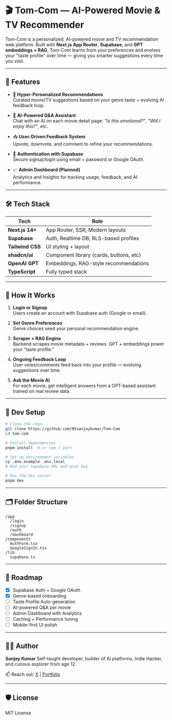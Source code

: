 # 🎬 Tom-Com — AI-Powered Movie & TV Recommender

Tom-Com is a personalized, AI-powered movie and TV recommendation web platform. Built with **Next.js App Router**, **Supabase**, and **GPT embeddings + RAG**, Tom-Com learns from your preferences and evolves your "taste profile" over time — giving you smarter suggestions every time you visit.


---

## 🚀 Features

- 🎯 **Hyper-Personalized Recommendations**  
  Curated movie/TV suggestions based on your genre taste + evolving AI feedback loop.

- 🤖 **AI-Powered Q&A Assistant**  
  Chat with an AI on each movie detail page: _"Is this emotional?"_, _"Will I enjoy this?"_, etc.

- 📥 **User-Driven Feedback System**  
  Upvote, downvote, and comment to refine your recommendations.

- 🔐 **Authentication with Supabase**  
  Secure signup/login using email + password or Google OAuth.

- 📈 **Admin Dashboard (Planned)**  
  Analytics and insights for tracking usage, feedback, and AI performance.

---

## 🛠️ Tech Stack

| Tech             | Role                                    |
|------------------|-----------------------------------------|
| **Next.js 14+**   | App Router, SSR, Modern layouts         |
| **Supabase**      | Auth, Realtime DB, RLS-based profiles   |
| **Tailwind CSS**  | UI styling + layout                     |
| **shadcn/ui**     | Component library (cards, buttons, etc) |
| **OpenAI GPT**    | Embeddings, RAG-style recommendations   |
| **TypeScript**    | Fully typed stack                       |

---

## 🧠 How It Works

1. **Login or Signup**  
   Users create an account with Supabase auth (Google or email).

2. **Set Genre Preferences**  
   Genre choices seed your personal recommendation engine.

3. **Scraper + RAG Engine**  
   Backend scrapes movie metadata + reviews. GPT + embeddings power your "taste profile."

4. **Ongoing Feedback Loop**  
   User votes/comments feed back into your profile — evolving suggestions over time.

5. **Ask the Movie AI**  
   For each movie, get intelligent answers from a GPT-based assistant trained on real review data.

---

## 🔧 Dev Setup

```bash
# Clone the repo
git clone https://github.com/05sanjaykumar/Tom-Com
cd tom-com

# Install dependencies
pnpm install  # or npm / yarn

# Set up environment variables
cp .env.example .env.local
# Add your Supabase URL and anon key

# Run the dev server
pnpm dev
````

---

## 🗂️ Folder Structure

```
/app
  /login
  /signup
  /auth
  /dashboard
/components
  AuthForm.tsx
  GoogleSignIn.tsx
/lib
  supabase.ts
```

---

## 📅 Roadmap

* [x] Supabase Auth + Google OAuth
* [x] Genre-based onboarding
* [ ] Taste Profile Auto-generation
* [ ] AI-powered Q\&A per movie
* [ ] Admin Dashboard with Analytics
* [ ] Caching + Performance tuning
* [ ] Mobile-first UI polish

---

## 👨‍💻 Author

**Sanjay Kumar**
Self-taught developer, builder of AI platforms, Indie Hacker, and curious explorer from age 12.

📫 Reach out: [X](https://x.com/sanjaykuma49595) | [Portfolio](https://your-website.com)

---

## 🛡 License

MIT License
